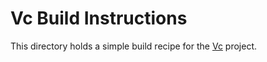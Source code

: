 # Vc Build Instructions

This directory holds a simple build recipe for the
[Vc](https://github.com/VcDevel/Vc/) project.

